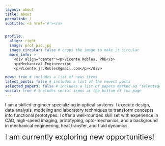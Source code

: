 ```yaml
---
layout: about
title: about
permalink: /
subtitle: <a href='#'></a> 


profile:
  align: right
  image: prof_pic.jpg
  image_circular: false # crops the image to make it circular
  more_info: >
    <div align="center"><p>Vicente Robles, PhD</p>
    <p>Mechanical Engineer</p>
    <p>Vicente.jr.Robles@gmail.com</p></div>

news: true # includes a list of news items
latest_posts: false # includes a list of the newest posts
selected_papers: false # includes a list of papers marked as "selected={true}"
social: true # includes social icons at the bottom of the page
---
```




I am a skilled engineer specializing in optical systems. I execute design, data analysis, modeling and laboratory techniques to transform concepts into functional prototypes. I offer a well-rounded skill set with experience in CAD, high-speed imaging, prototyping, opto-mechanics, and a background in mechanical engineering, heat transfer, and fluid dynamics. 

<font size="+2"> I am currently exploring new opportunities!

<!---
  Put your address / P.O. box / other info right below your picture. You can also disable any of these elements by editing `profile` property of the YAML header of your `_pages/about.md`. Edit `_bibliography/papers.bib` and Jekyll will render your [publications page](/al-folio/publications/) automatically.


Link to your social media connections, too. This theme is set up to use [Font Awesome icons](https://fontawesome.com/) and [Academicons](https://jpswalsh.github.io/academicons/), like the ones below. Add your Facebook, Twitter, LinkedIn, Google Scholar, or just disable all of them.
--->
